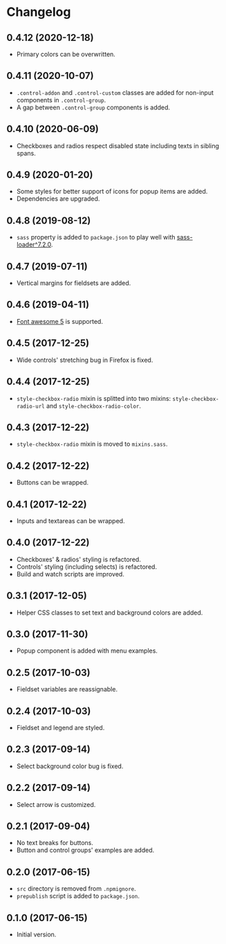 # Changelog

## 0.4.12 (2020-12-18)

- Primary colors can be overwritten.

## 0.4.11 (2020-10-07)

- `.control-addon` and `.control-custom` classes are added for non-input components in `.control-group`.
- A gap between `.control-group` components is added.

## 0.4.10 (2020-06-09)

- Checkboxes and radios respect disabled state including texts in sibling spans.

## 0.4.9 (2020-01-20)

- Some styles for better support of icons for popup items are added.
- Dependencies are upgraded.  

## 0.4.8 (2019-08-12)

- `sass` property is added to `package.json` to play well with [sass-loader^7.2.0](https://github.com/webpack-contrib/sass-loader/pull/647).

## 0.4.7 (2019-07-11)

- Vertical margins for fieldsets are added.

## 0.4.6 (2019-04-11)

- [Font awesome 5](https://fontawesome.com/how-to-use/on-the-web/referencing-icons/basic-use) is supported.

## 0.4.5 (2017-12-25)

- Wide controls' stretching bug in Firefox is fixed.

## 0.4.4 (2017-12-25)

- `style-checkbox-radio` mixin is splitted into two mixins: `style-checkbox-radio-url` and `style-checkbox-radio-color`.

## 0.4.3 (2017-12-22)

- `style-checkbox-radio` mixin is moved to `mixins.sass`.

## 0.4.2 (2017-12-22)

- Buttons can be wrapped.

## 0.4.1 (2017-12-22)

- Inputs and textareas can be wrapped.

## 0.4.0 (2017-12-22)

- Checkboxes' & radios' styling is refactored.
- Controls' styling (including selects) is refactored.
- Build and watch scripts are improved.

## 0.3.1 (2017-12-05)

- Helper CSS classes to set text and background colors are added.

## 0.3.0 (2017-11-30)

- Popup component is added with menu examples.

## 0.2.5 (2017-10-03)

- Fieldset variables are reassignable.

## 0.2.4 (2017-10-03)

- Fieldset and legend are styled.

## 0.2.3 (2017-09-14)

- Select background color bug is fixed.

## 0.2.2 (2017-09-14)

- Select arrow is customized.

## 0.2.1 (2017-09-04)

- No text breaks for buttons.
- Button and control groups' examples are added.

## 0.2.0 (2017-06-15)

- `src` directory is removed from `.npmignore`.
- `prepublish` script is added to `package.json`.

## 0.1.0 (2017-06-15)

- Initial version.
